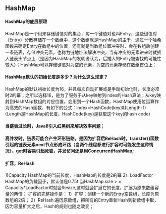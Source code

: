 ## HashMap


#### HashMap的底层原理
HashMap是一个用来存储键值对的集合，每一个键值对也叫Entry，这些键值对（Entry）分散存储在一个数组中，这个数组就是HashMap的主干，通过一个哈希函数来确定Entry在数组中的位置，还有就是当数组位置冲突时，会在数组后创建一条链表，存储冲突元素，也称为链地址法解决冲突，当有冲突的元素进来时就插入链表头节点上（是因为HashMap的发明者认为，后插入的Entry被查找的可能性较大）；HashMap可以存储键值对为空的元素，为空的元素存储在数组首位上；

#### HashMap默认的初始长度是多少？为什么这么规定？

HashMap的默认初始长度为16，并且每次自动扩展或是手动初始化时，长度必须时2的幂；之所以选择16，是为了服务于从key映射到index的Hash算法；从key映射到HashMap数组的对应位置，会用到一个Hash函数，HashMap使用位运算作为高效的Hash函数，有如下的公式：index=HashCode(key)&(Length-1)(Length是HashMap的长度，HashCode(key)是获取这个key的hash code)


#### 当链表过长时，Java8引入红黑树来解决效率问题；


#### 高并发时，链表可能会产生环形链路，是因为扩容后ReHash时，transfer()函数引起的链表元素next节点形成环路（当两个线程都进行扩容时可能发生这种情况），get时容易引起死锁，并发访问还是用ConcurrentHashMap;

#### 扩容，ReHash

1)Capacity HashMap的当前长度，HashMap的长度是2的幂
2）LoadFactor HashMap的负载因子，默认值是0.75f
当HashMap.size > = Capacity*LoadFactor时就会Resize,这时就会扩展它的长度，扩展为原来数组容量的两倍；
扩容的完整操作是：
1）扩容：创建一个新的Entry空数组，长度为原数组的2倍；
2）ReHash:遍历原数组，把所有的Entry重新Hash到新数组中取，因为容量扩大之后，Hash的规则也随之改变；